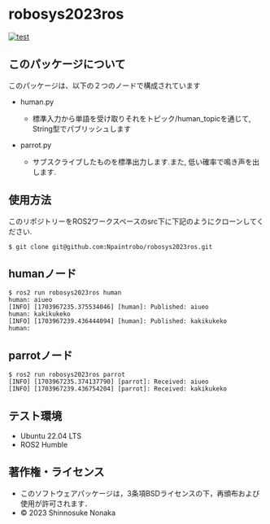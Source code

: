 # robosys2023ros

[![test](https://github.com/Npaintrobo/robosys2023ros/actions/workflows/test.yml/badge.svg)](https://github.com/Npaintrobo/robosys2023ros/actions/workflows/test.yml)
## このパッケージについて
このパッケージは、以下の２つのノードで構成されています
* human.py
	* 標準入力から単語を受け取りそれをトピック/human_topicを通じて, String型でパブリッシュします

* parrot.py
	* サブスクライブしたものを標準出力します.また, 低い確率で鳴き声を出します.


## 使用方法

このリポジトリーをROS2ワークスペースのsrc下に下記のようにクローンしてください.
```
$ git clone git@github.com:Npaintrobo/robosys2023ros.git
```

## humanノード
```
$ ros2 run robosys2023ros human
human: aiueo
[INFO] [1703967235.375534046] [human]: Published: aiueo
human: kakikukeko
[INFO] [1703967239.436444094] [human]: Published: kakikukeko
human: 
```

## parrotノード
```
$ ros2 run robosys2023ros parrot
[INFO] [1703967235.374137790] [parrot]: Received: aiueo
[INFO] [1703967239.436754204] [parrot]: Received: kakikukeko
```

## テスト環境

* Ubuntu 22.04 LTS
* ROS2 Humble

## 著作権・ライセンス

* このソフトウェアパッケージは，3条項BSDライセンスの下，再頒布および使用が許可されます．
* © 2023 Shinnosuke Nonaka
